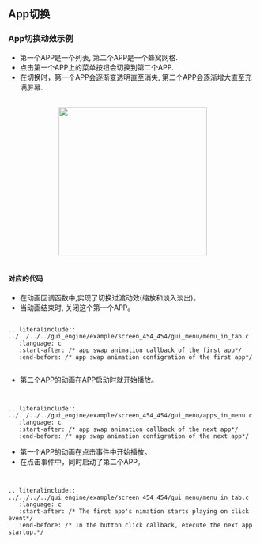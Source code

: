 
##  App切换
### App切换动效示例
- 第一个APP是一个列表, 第二个APP是一个蜂窝网格. 
- 点击第一个APP上的菜单按钮会切换到第二个APP. 
- 在切换时，第一个APP会逐渐变透明直至消失, 第二个APP会逐渐增大直至充满屏幕. 
<br>

<center><img width= "300" src="https://foruda.gitee.com/images/1720769983624603433/05c8f87b_10088396.gif" /></center>
<br>

#### 对应的代码
- 在动画回调函数中,实现了切换过渡动效(缩放和淡入淡出)。
- 当动画结束时, 关闭这个第一个APP。

```eval_rst

.. literalinclude:: ../../../../gui_engine/example/screen_454_454/gui_menu/menu_in_tab.c
   :language: c
   :start-after: /* app swap animation callback of the first app*/
   :end-before: /* app swap animation configration of the first app*/


```
- 第二个APP的动画在APP启动时就开始播放。
```eval_rst


.. literalinclude:: ../../../../gui_engine/example/screen_454_454/gui_menu/apps_in_menu.c
   :language: c
   :start-after: /* app swap animation callback of the next app*/
   :end-before: /* app swap animation configration of the next app*/

```
- 第一个APP的动画在点击事件中开始播放。
- 在点击事件中，同时启动了第二个APP。
```eval_rst


.. literalinclude:: ../../../../gui_engine/example/screen_454_454/gui_menu/menu_in_tab.c
   :language: c
   :start-after: /* The first app's nimation starts playing on click event*/
   :end-before: /* In the button click callback, execute the next app startup.*/

```





